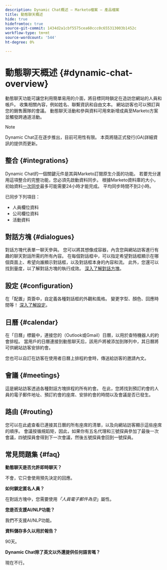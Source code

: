 ```yaml
---
description: Dynamic Chat概述 — Marketo檔案 — 產品檔案
title: 動態聊天概述
hide: true
hidefromtoc: true
source-git-commit: 1434d2a1cbf5575cea60ccc0c655313003b1452c
workflow-type: tm+mt
source-wordcount: '544'
ht-degree: 0%

---
```


# 動態聊天概述 {#dynamic-chat-overview}

動態聊天功能可讓您利用簡單易用的介面，將目標同時鎖定在造訪您網站的人員和帳戶。 收集相關內容，例如姓名、聯繫資訊和自由文本。 網站訪客也可以預訂與您的銷售團隊的會議。 動態聊天活動和參與資料可用來新增成員至Marketo方案並觸發跨通道活動。

>[!NOTE]
>
>Dynamic Chat正在逐步推出，目前可用性有限。 本頁將隨正式發行(GA)詳細資訊的提供而更新。

## 整合 {#integrations}

Dynamic Chat的一個關鍵元件是其與Marketo訂閱原生介面的功能。 若要充分運用這項整合的完整功能，您必須先啟動資料同步。 根據Marketo資料庫的大小，初始資料[一次同步](/help/marketo/product-docs/demand-generation/dynamic-chat/connect-dynamic-chat-to-marketo.md)最多可能需要24小時才能完成。 平均同步時間不到2小時。

已同步下列項目：

* 人員欄位資料
* 公司欄位資料
* 活動資料

## 對話方塊 {#dialogues}

對話方塊代表單一聊天參與。 您可以將其想像成容器，內含您與網站訪客進行有趣的聊天對話所需的所有內容。 在每個對話框中，可以指定希望對話框顯示在哪個頁面上、希望向誰顯示對話框，以及對話框本身的內容和流。 此外，您還可以找到量度，以了解對話方塊的執行成效。 [深入了解對話方塊](/help/marketo/product-docs/demand-generation/dynamic-chat/dialogues.md)。

## 設定 {#configuration}

在「配置」頁簽中，自定義各種對話框的外觀和風格。 變更字型、顏色、回應時間等！ [深入了解設定](/help/marketo/product-docs/demand-generation/dynamic-chat/configuration.md)。

## 日曆 {#calendar}

在「日曆」標籤中，連接您的（Outlook或Gmail）日曆，以用於查特機器人的約會排程。 當用戶的日曆連接到動態聊天后，該用戶將被添加到隊列中，其日曆將可供網站訪客安排約會。

您也可以自訂在訪客在使用者日曆上排程約會時，傳送給訪客的邀請內文。

## 會議 {#meetings}

這是網站訪客透過各種對話方塊排程的所有約會。 在此，您將找到預訂約會的人員的電子郵件地址、預訂約會的座席、安排約會的時間以及會議是否已發生。

## 路由 {#routing}

您可以在此處查看已連接其日曆的所有座席的清單，以及向網站訪客顯示這些座席的順序。 會議按循規蹈矩，因此，如果你有五名代理和三號探員參加了最後一次會議，四號探員會得到下一次會議，然後五號探員會回到一號探員。

## 常見問題集 {#faq}

**動態聊天是否允許即時聊天？**

不會，它只會使用預先決定的回應。

**如何鎖定匿名人員？**

在對話方塊中，您需要使用&#x200B;_「人員電子郵件為空_」屬性。

**您是否支援AI/NLP功能？**

我們不支援AI/NLP功能。

**資料儲存多久以用於報告？**

90天。

**Dynamic Chat除了英文以外還提供任何語言嗎？**

現在不行。
